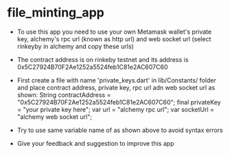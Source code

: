 # file_minting_app

- To use this app you need to use your own Metamask wallet's private key, alchemy's rpc url (known as http url) and web socket url (select rinkeyby in alchemy and copy these urls)


- The contract address is on rinkeby testnet and its address is
0x5C27924B70F2Ae1252a5524feb1C81e2AC607C60


- First create a file with name 'private_keys.dart' in lib/Constants/ folder and place contract address, private key, rpc url adn web socket url as shown:
String contractAddress = "0x5C27924B70F2Ae1252a5524feb1C81e2AC607C60";
final privateKey = "your private key here";
var url = "alchemy rpc url";
var socketUrl = "alchemy web socket url";


- Try to use same variable name of as shown above to avoid syntax errors


- Give your feedback and suggestion to improve this app


